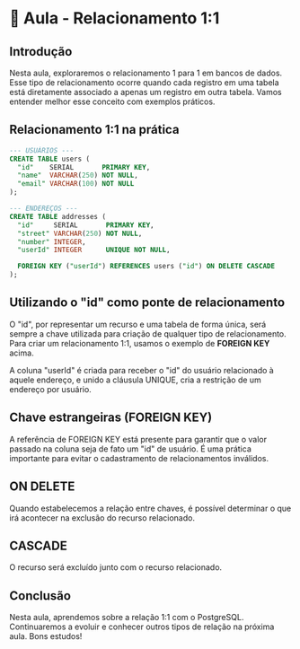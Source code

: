 # 📘 Aula - Relacionamento 1:1

## Introdução

Nesta aula, exploraremos o relacionamento 1 para 1 em bancos de dados. Esse tipo de relacionamento ocorre quando cada registro em uma tabela está diretamente associado a apenas um registro em outra tabela. Vamos entender melhor esse conceito com exemplos práticos.

## Relacionamento 1:1 na prática
```sql
--- USUÁRIOS ---
CREATE TABLE users (
  "id"    SERIAL       PRIMARY KEY,
  "name"  VARCHAR(250) NOT NULL,
  "email" VARCHAR(100) NOT NULL
);

--- ENDEREÇOS ---
CREATE TABLE addresses (
  "id"     SERIAL       PRIMARY KEY,
  "street" VARCHAR(250) NOT NULL,
  "number" INTEGER,
  "userId" INTEGER      UNIQUE NOT NULL,

  FOREIGN KEY ("userId") REFERENCES users ("id") ON DELETE CASCADE
);
```
## Utilizando o "id" como ponte de relacionamento

O "id", por representar um recurso e uma tabela de forma única, será sempre a chave utilizada para criação de qualquer tipo de relacionamento. Para criar um relacionamento 1:1, usamos o exemplo de **FOREIGN KEY** acima.

A coluna "userId" é criada para receber o "id" do usuário relacionado à aquele endereço, e unido a cláusula UNIQUE, cria a restrição de um endereço por usuário.

## Chave estrangeiras (FOREIGN KEY)

A referência de FOREIGN KEY está presente para garantir que o valor passado na coluna seja de fato um "id" de usuário. É uma prática importante para evitar o cadastramento de relacionamentos inválidos.

## ON DELETE

Quando estabelecemos a relação entre chaves, é possível determinar o que irá acontecer na exclusão do recurso relacionado.

## CASCADE

O recurso será excluído junto com o recurso relacionado.

## Conclusão

Nesta aula, aprendemos sobre a relação 1:1 com o PostgreSQL. Continuaremos a evoluir e conhecer outros tipos de relação na próxima aula. Bons estudos!